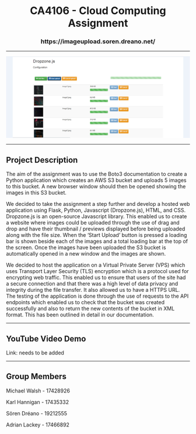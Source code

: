 <h1> <div align="center"> CA4106 - Cloud Computing Assignment </div> </h1>
<h3> <div align="center"> https://imageupload.soren.dreano.net/ </div> </h3>

<hr>
<div align="center"> <img src="readme-image.PNG"> </div>
<hr>

<h2> Project Description </h2>
<p> The aim of the assignment was to use the Boto3 documentation to create a Python application which creates an AWS S3 bucket and uploads 5 images to this bucket. A new browser window should then be opened showing the images in this S3 bucket. </p>

<p> We decided to take the assignment a step further and develop a hosted web application using Flask, Python, Javascript (Dropzone.js), HTML, and CSS. Dropzone.js is an open-source Javascript library. This enabled us to create a website where images could be uploaded through the use of drag and drop and have their thumbnail / previews displayed before being uploaded along with the file size. When the ‘Start Upload’ button is pressed a loading bar is shown beside each of the images and a total loading bar at the top of the screen. Once the images have been uploaded the S3 bucket is automatically opened in a new window and the images are shown. </p>

<p> We decided to host the application on a Virtual Private Server (VPS) which uses Transport Layer Security (TLS) encryption which is a protocol used for encrypting web traffic. This enabled us to ensure that users of the site had a secure connection and that there was a high level of data privacy and integrity during the file transfer. It also allowed us to have a HTTPS URL. The testing of the application is done through the use of requests to the API endpoints which enabled us to check that the bucket was created successfully and also to return the new contents of the bucket in XML format. This has been outlined in detail in our documentation.
<hr>

<h2> YouTube Video Demo </h2>
Link: needs to be added
<hr>

<h2> Group Members </h2>
<p> Michael Walsh - 17428926 </p>
<p> Karl Hannigan - 17435332 </p>
<p> Sören Dréano - 19212555 </p>
<p> Adrian Lackey - 17466892 </p>
